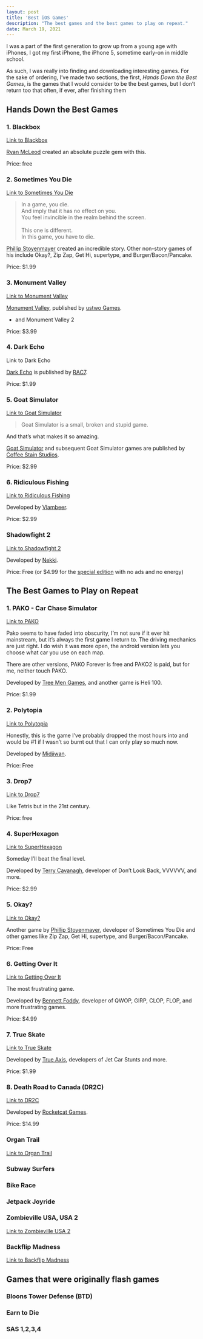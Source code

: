 ```yaml
---
layout: post
title: 'Best iOS Games'
description: "The best games and the best games to play on repeat."
date: March 19, 2021
---
```


I was a part of the first generation to grow up from a young age with iPhones, I got my first iPhone, the iPhone 5, sometime early-on in middle school.

As such, I was really into finding and downloading interesting games. For the sake of ordering, I’ve made two sections, the first, *Hands Down the Best Games*, is the games that I would consider to be the best games, but I don’t return too that often, if ever, after finishing them

## Hands Down the Best Games

### 1. Blackbox
[Link to Blackbox](https://apps.apple.com/us/app/blackbox/id962969578)

[Ryan McLeod](https://www.blackboxpuzzles.com/) created an absolute puzzle gem with this.

Price: free

### 2. Sometimes You Die
[Link to Sometimes You Die](https://apps.apple.com/us/app/sometimes-you-die/id822701037)

> In a game, you die.\
> And imply that it has no effect on you.\
> You feel invincible in the realm behind the screen.\
> \
> This one is different.\
> In this game, you have to die.

[Phillip Stoyenmayer](https://www.kamibox.de/) created an incredible story. Other non-story games of his include Okay?, Zip Zap, Get Hi, supertype, and Burger/Bacon/Pancake.

Price: $1.99

### 3. Monument Valley
[Link to Monument Valley](https://apps.apple.com/us/app/monument-valley/id728293409)

[Monument Valley](https://www.monumentvalleygame.com/), published by [ustwo Games](https://www.ustwogames.co.uk/).

+ and Monument Valley 2

Price: $3.99


### 4. Dark Echo
Link to Dark Echo

[Dark Echo](https://www.darkechogame.com/) is published by [RAC7](http://www.rac7.com/).

Price: $1.99

### 5. Goat Simulator
[Link to Goat Simulator](https://apps.apple.com/us/app/goat-simulator/id868692227)

> Goat Simulator is a small, broken and stupid game.

And that’s what makes it so amazing.

[Goat Simulator](https://www.goat-simulator.com/) and subsequent Goat Simulator games are published by [Coffee Stain Studios](https://www.coffeestainstudios.com/).

Price: $2.99

### 6. Ridiculous Fishing
[Link to Ridiculous Fishing](http://ridiculousfishing.com/)

Developed by [Vlambeer](https://www.vlambeer.com/).

Price: $2.99


### Shadowfight 2
[Link to Shadowfight 2](http://shadowfight2.com/)

Developed by [Nekki](https://nekki.com/).

Price: Free (or $4.99 for the [special edition](https://apps.apple.com/us/app/shadow-fight-2-special-edition/id1261834568) with no ads and no energy) 



## The Best Games to Play on Repeat

### 1. PAKO - Car Chase Simulato‪r‬
[Link to PAKO](https://apps.apple.com/us/app/pako-car-chase-simulator/id903183877)

Pako seems to have faded into obscurity, I’m not sure if it ever hit mainstream, but it’s always the first game I return to. The driving mechanics are just right. I do wish it was more open, the android version lets you choose what car you use on each map.

There are other versions, PAKO Forever is free and PAKO2 is paid, but for me, neither touch PAKO.

Developed by [Tree Men Games](http://treemengames.com/), and another game is Heli 100.

Price: $1.99

### 2. Polytopia
[Link to Polytopia](https://polytopia.io/)

Honestly, this is the game I’ve probably dropped the most hours into and would be #1 if I wasn’t so burnt out that I can only play so much now.

Developed by [Midjiwan](https://midjiwan.com/).

Price: Free

### 3. Drop7
[Link to Drop7](https://apps.apple.com/ae/app/drop7/id425242132)

Like Tetris but in the 21st century.

Price: free

### 4. SuperHexagon
[Link to SuperHexagon](https://superhexagon.com/)

Someday I’ll beat the final level.

Developed by [Terry Cavanagh](https://terrycavanaghgames.com/), developer of Don’t Look Back, VVVVVV, and more.

Price: $2.99

### 5. Okay?
[Link to Okay?](https://apps.apple.com/us/app/okay/id962050549)

Another game by [Phillip Stoyenmayer](https://www.kamibox.de/), developer of Sometimes You Die and other games like Zip Zap, Get Hi, supertype, and Burger/Bacon/Pancake.

Price: Free


### 6. Getting Over It
[Link to Getting Over It](https://apps.apple.com/us/app/getting-over-it/id1319618742)

The most frustrating game.

Developed by [Bennett Foddy](http://www.foddy.net/), developer of QWOP, GIRP, CLOP, FLOP, and more frustrating games.

Price: $4.99

### 7. True Skate
[Link to True Skate](https://apps.apple.com/us/app/true-skate/id549105915)

Developed by [True Axis](https://trueaxis.com/), developers of Jet Car Stunts and more.

Price: $1.99

### 8. Death Road to Canada (DR2C)
[Link to DR2C](http://www.deathroadtocanada.com/)

Developed by [Rocketcat Games](http://www.rocketcat-games.com/).

Price: $14.99

### Organ Trail
[Link to Organ Trail](https://apps.apple.com/us/app/organ-trail-directors-cut/id533024665)

### Subway Surfers
### Bike Race
### Jetpack Joyride
### Zombieville USA, USA 2
[Link to Zombieville USA 2](https://apps.apple.com/us/app/zombieville-usa-2/id454781476)
### Backflip Madness
[Link to Backflip Madness](https://apps.apple.com/us/app/backflip-madness/id564874986)

## Games that were originally flash games

### Bloons Tower Defense (BTD)

### Earn to Die

### SAS 1,2,3,4

